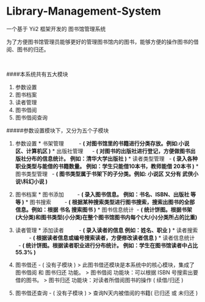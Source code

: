 # Library-Management-System
一个基于 Yii2 框架开发的 图书馆管理系统


为了方便图书馆管理员能够更好的管理图书馆内的图书，能够方便的操作图书的借阅、图书的归还。

<br/>

####本系统共有五大模块
  1.  参数设置
  2.  图书档案
  3.  读者管理
  4.  图书借阅
  5.  图书借阅查询
  

#####参数设置模块下，又分为五个子模块
  1. 参数设置
    * 书架管理 &nbsp;&nbsp; &nbsp;&nbsp;&nbsp;&nbsp;&nbsp;&nbsp;- **( 对图书馆里的书籍进行分类存放。例如:小说区、计算机区 )**
    * 出版社管理 &nbsp;&nbsp;&nbsp;&nbsp;&nbsp;- **( 对图书的出版社进行登记，方便做图书出版社分布的信息统计。 例如：清华大学出版社 )**
    * 读者类型管理 &nbsp; - **( 录入各种职业类型与能借的书籍数量。 例如：学生只能借10本书，教师能借 20本书 )**
    * 图书类型管理 &nbsp; - **( 图书类型属于书架下的子分类。例如: 小说区 又分有 武侠小说\科幻小说  )**

  2. 图书档案
    * 图书添加 &nbsp;&nbsp;&nbsp;&nbsp;&nbsp;&nbsp;&nbsp;&nbsp;- **( 录入图书信息。 例如：书名、ISBN、出版社 等等  )**
    * 图书搜索 &nbsp;&nbsp;&nbsp;&nbsp;&nbsp;&nbsp;&nbsp;&nbsp;- **( 根据某种搜索类型进行图书搜索，搜索出图书的全部信息。例如：根据 书名 搜索图书  )**
    * 图书信息统计 &nbsp;- **( 统计饼图。根据书架(大分类)和图书类型(小分类)在整个图书馆图书内每个(大/小)分类所占的比重)**
    
  3. 读者管理
    * 添加读者 &nbsp;&nbsp;&nbsp;&nbsp;&nbsp;&nbsp;&nbsp;&nbsp; - **( 录入读者的信息 例如：姓名、职业  )**
    * 读者搜索 &nbsp;&nbsp;&nbsp;&nbsp;&nbsp;&nbsp;&nbsp;&nbsp; - **( 根据读者信息或编号搜索读者，方便修改读者信息 )**
    * 读者信息统计 &nbsp;&nbsp;- **( 统计饼图。根据读者职业进行分布统计。 例如：学生在图书馆读者中占比 55.3% )**

  4. 图书借还 - ( 没有子模块 )
    > 此图书借还模块是本系统中的核心模块，集成了 图书借阅 和 图书归还 功能。 
    > 图书借阅 功能块：可以根据 ISBN 号搜索出要借的图书。
    > 图书归还 功能块：对读者所借阅图书的操作 ( 续借/归还 )

  5. 图书借还查询 - ( 没有子模块 )
    > 查询N天内被借阅的书籍( 已归还 或 未归还 )
         
